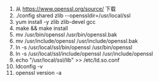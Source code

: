 1. 从 https://www.openssl.org/source/ 下载
2. ./config shared zlib --openssldir=/usr/local/ssl
3. yum install -y zlib zlib-devel gcc
4. make && make install
5. mv /usr/bin/openssl /usr/bin/openssl.bak
6. mv /usr/include/openssl /usr/include/openssl.bak
7. ln -s /usr/local/ssl/bin/openssl /usr/bin/openssl
8. ln -s /usr/local/ssl/include/openssl /usr/include/openssl
9. echo "/usr/local/ssl/lib" >> /etc/ld.so.conf
10. ldconfig -v
11. openssl version -a
